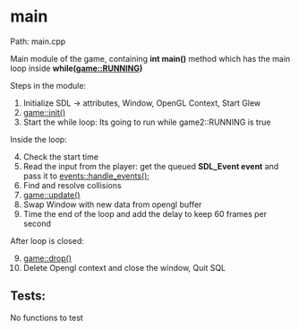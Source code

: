 
# main

Path: main.cpp

Main module of the game, containing **int main()** method which has the main loop inside **while([game::RUNNING](game.md#RUNNING))**

Steps in the module:

1) Initialize SDL -> attributes, Window, OpenGL Context, Start Glew
2) [game::init()](game.md#init)
3) Start the while loop: Its going to run while game2::RUNNING is true

Inside the loop:

4) Check the start time
5) Read the input from the player: get the queued **SDL_Event event** and pass it to [events::handle_events()](events.md#handle_events);
6) Find and resolve collisions
7) [game::update()](game.md#update)
8) Swap Window with new data from opengl buffer
9) Time the end of the loop and add the delay to keep 60 frames per second

After loop is closed:

9) [game::drop()](game.md#drop)
10) Delete Opengl context and close the window, Quit SQL


## Tests:
No functions to test
